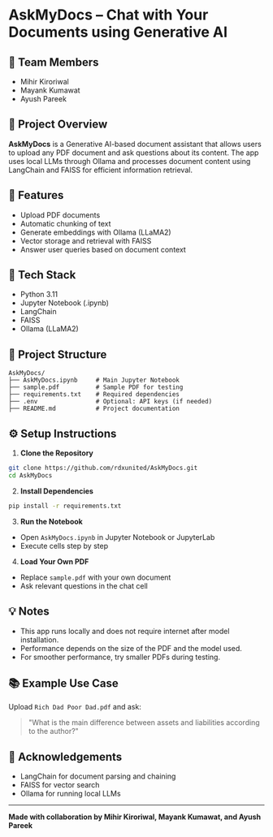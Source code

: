 # AskMyDocs – Chat with Your Documents using Generative AI

## 👥 Team Members

- Mihir Kiroriwal
- Mayank Kumawat
- Ayush Pareek

## 📌 Project Overview

**AskMyDocs** is a Generative AI-based document assistant that allows users to upload any PDF document and ask questions about its content. The app uses local LLMs through Ollama and processes document content using LangChain and FAISS for efficient information retrieval.

## 🚀 Features

- Upload PDF documents
- Automatic chunking of text
- Generate embeddings with Ollama (LLaMA2)
- Vector storage and retrieval with FAISS
- Answer user queries based on document context

## 🧠 Tech Stack

- Python 3.11
- Jupyter Notebook (.ipynb)
- LangChain
- FAISS
- Ollama (LLaMA2)

## 📁 Project Structure

```
AskMyDocs/
├── AskMyDocs.ipynb     # Main Jupyter Notebook
├── sample.pdf          # Sample PDF for testing
├── requirements.txt    # Required dependencies
├── .env                # Optional: API keys (if needed)
├── README.md           # Project documentation
```

## ⚙️ Setup Instructions

1. **Clone the Repository**

```bash
git clone https://github.com/rdxunited/AskMyDocs.git
cd AskMyDocs
```

2. **Install Dependencies**

```bash
pip install -r requirements.txt
```

3. **Run the Notebook**

- Open `AskMyDocs.ipynb` in Jupyter Notebook or JupyterLab
- Execute cells step by step

4. **Load Your Own PDF**

- Replace `sample.pdf` with your own document
- Ask relevant questions in the chat cell

## 💡 Notes

- This app runs locally and does not require internet after model installation.
- Performance depends on the size of the PDF and the model used.
- For smoother performance, try smaller PDFs during testing.

## 📚 Example Use Case

Upload `Rich Dad Poor Dad.pdf` and ask:

> "What is the main difference between assets and liabilities according to the author?"

## 📢 Acknowledgements

- LangChain for document parsing and chaining
- FAISS for vector search
- Ollama for running local LLMs

---

**Made with collaboration by Mihir Kiroriwal, Mayank Kumawat, and Ayush Pareek**

